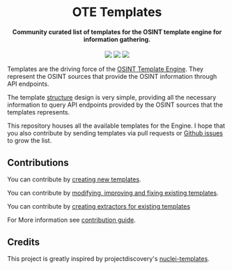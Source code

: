 <h1 align="center">
OTE Templates
</h1>
<h4 align="center">Community curated list of templates for the OSINT template engine for information gathering.</h4>

<p align="center">
    <a href="https://github.com/3nock/OTE-Templates/issues">
        <img src="https://img.shields.io/badge/contributions-welcome-brightgreen.svg?style=flat" /></a>
    <a href="https://telegram.me/SpiderSuite" alt="Telegram">
        <img src="https://img.shields.io/badge/chat-%20on%20Telegram-blue.svg" /></a>
    <a href="https://twitter.com/intent/follow?screen_name=spider_suite" alt="Twitter">
        <img src="https://img.shields.io/twitter/follow/spider_suite?label=follow&style=social" /></a>
</p>

Templates are the driving force of the [OSINT Template Engine](https://github.com/3nock/OTE). They represent the OSINT sources that provide the OSINT information through API endpoints.

The template [structure](TEMPLATE_STRUCTURE.md) design is very simple, providing all the necessary information to query API endpoints provided by the OSINT sources that the templates represents.

This repository houses all the available templates for the Engine. I hope that you also contribute by sending templates via pull requests or [Github issues](https://github.com/3nock/OTE-Templates/issues) to grow the list.

## Contributions

You can contribute by [creating new templates](CREATE_TEMPLATE.md).

You can contribute by [modifying, improving and fixing existing templates](MODIFY_TEMPLATE.md).

You can contribute by [creating extractors for existing templates](WRITING_EXTRACTOR.md) 

For More information see [contribution guide](CONTRIBUTING.md).

## Credits

This project is greatly inspired by projectdiscovery's [nuclei-templates](https://github.com/projectdiscovery/nuclei-templates).